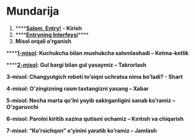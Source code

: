 # Mundarija

1. \*\*\*\*[**Salom, Entry!**](salom-entry.md) **- Kirish**
2. \*\*\*\*[**Entryning Interfeysi**](entryning-interfeysi.md)\*\*\*\*
3.  **Misol orqali o’rganish**

   \*\*\*\*[**1-misol**](1-misol_ketma-ketlik.md)**: Kuchukcha bilan mushukcha salomlashadi – Ketma-ketlik**

   \*\*\*\*[**2-misol**](2-misol_-takrorlash.md)**: Gul bargi bilan gul yasaymiz – Takrorlash**

   **3-misol: Changyutgich roboti to’siqni uchratsa nima bo’ladi? - Shart**

   **4-misol: O’zingizning rasm taxtangizni yasang – Xabar**

   **5-misol: Necha marta qo’lni yoyib sakirganligini sanab ko’ramiz – O’zgaruvchi** 

   **6-misol: Parolni kiritib xazina qutisıni ochamiz – Kırıtısh va chiqarish**

   **7-misol: “Ko’rsichqon” o’yinini yaratib ko’ramiz – Jamlash**



